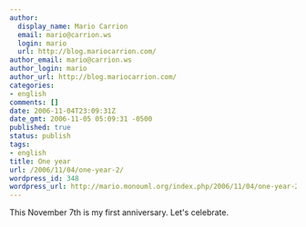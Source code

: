 ```yaml
---
author:
  display_name: Mario Carrion
  email: mario@carrion.ws
  login: mario
  url: http://blog.mariocarrion.com/
author_email: mario@carrion.ws
author_login: mario
author_url: http://blog.mariocarrion.com/
categories:
- english
comments: []
date: 2006-11-04T23:09:31Z
date_gmt: 2006-11-05 05:09:31 -0500
published: true
status: publish
tags:
- english
title: One year
url: /2006/11/04/one-year-2/
wordpress_id: 348
wordpress_url: http://mario.monouml.org/index.php/2006/11/04/one-year-2/
---
```


<p>This November 7th is my first anniversary. Let's celebrate.</p>

